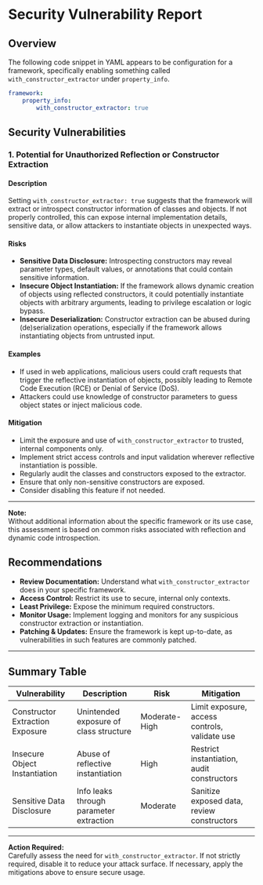 # Security Vulnerability Report

## Overview

The following code snippet in YAML appears to be configuration for a framework, specifically enabling something called `with_constructor_extractor` under `property_info`.

```yaml
framework:
    property_info:
        with_constructor_extractor: true
```

## Security Vulnerabilities

### 1. Potential for Unauthorized Reflection or Constructor Extraction

#### Description
Setting `with_constructor_extractor: true` suggests that the framework will extract or introspect constructor information of classes and objects. If not properly controlled, this can expose internal implementation details, sensitive data, or allow attackers to instantiate objects in unexpected ways.

#### Risks
- **Sensitive Data Disclosure:** Introspecting constructors may reveal parameter types, default values, or annotations that could contain sensitive information.
- **Insecure Object Instantiation:** If the framework allows dynamic creation of objects using reflected constructors, it could potentially instantiate objects with arbitrary arguments, leading to privilege escalation or logic bypass.
- **Insecure Deserialization:** Constructor extraction can be abused during (de)serialization operations, especially if the framework allows instantiating objects from untrusted input.

#### Examples
- If used in web applications, malicious users could craft requests that trigger the reflective instantiation of objects, possibly leading to Remote Code Execution (RCE) or Denial of Service (DoS).
- Attackers could use knowledge of constructor parameters to guess object states or inject malicious code.

#### Mitigation
- Limit the exposure and use of `with_constructor_extractor` to trusted, internal components only.
- Implement strict access controls and input validation wherever reflective instantiation is possible.
- Regularly audit the classes and constructors exposed to the extractor.
- Ensure that only non-sensitive constructors are exposed.
- Consider disabling this feature if not needed.

---

**Note:**  
Without additional information about the specific framework or its use case, this assessment is based on common risks associated with reflection and dynamic code introspection.

## Recommendations

- **Review Documentation:** Understand what `with_constructor_extractor` does in your specific framework.
- **Access Control:** Restrict its use to secure, internal only contexts.
- **Least Privilege:** Expose the minimum required constructors.
- **Monitor Usage:** Implement logging and monitors for any suspicious constructor extraction or instantiation.
- **Patching & Updates:** Ensure the framework is kept up-to-date, as vulnerabilities in such features are commonly patched.

---

## Summary Table

| Vulnerability                         | Description                              | Risk            | Mitigation                                   |
|----------------------------------------|------------------------------------------|-----------------|-----------------------------------------------|
| Constructor Extraction Exposure        | Unintended exposure of class structure   | Moderate-High   | Limit exposure, access controls, validate use |
| Insecure Object Instantiation          | Abuse of reflective instantiation        | High            | Restrict instantiation, audit constructors    |
| Sensitive Data Disclosure              | Info leaks through parameter extraction  | Moderate        | Sanitize exposed data, review constructors    |

---

**Action Required:**  
Carefully assess the need for `with_constructor_extractor`. If not strictly required, disable it to reduce your attack surface. If necessary, apply the mitigations above to ensure secure usage.